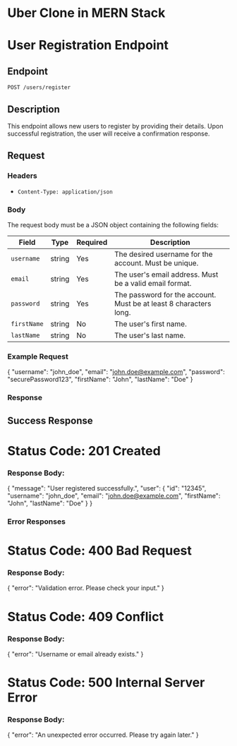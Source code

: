 # Uber Clone in MERN Stack


# User Registration Endpoint

## Endpoint
`POST /users/register`

## Description
This endpoint allows new users to register by providing their details. Upon successful registration, the user will receive a confirmation response.

## Request

### Headers
- `Content-Type: application/json`

### Body
The request body must be a JSON object containing the following fields:

| Field        | Type     | Required | Description                          |
|--------------|----------|----------|--------------------------------------|
| `username`   | string   | Yes      | The desired username for the account. Must be unique. |
| `email`      | string   | Yes      | The user's email address. Must be a valid email format. |
| `password`   | string   | Yes      | The password for the account. Must be at least 8 characters long. |
| `firstName`  | string   | No       | The user's first name.               |
| `lastName`   | string   | No       | The user's last name.                |

### Example Request

{
  "username": "john_doe",
  "email": "john.doe@example.com",
  "password": "securePassword123",
  "firstName": "John",
  "lastName": "Doe"
}


### Response 

## Success Response

# Status Code: 201 Created

### Response Body:

{
  "message": "User  registered successfully.",
  "user": {
    "id": "12345",
    "username": "john_doe",
    "email": "john.doe@example.com",
    "firstName": "John",
    "lastName": "Doe"
  }
}

### Error Responses

# Status Code: 400 Bad Request

### Response Body:

{
  "error": "Validation error. Please check your input."
}

# Status Code: 409 Conflict

### Response Body:

{
  "error": "Username or email already exists."
}

# Status Code: 500 Internal Server Error

### Response Body:

{
  "error": "An unexpected error occurred. Please try again later."
}